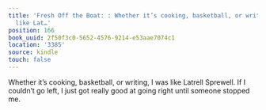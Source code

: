 ```yaml
---
title: 'Fresh Off the Boat: : Whether it’s cooking, basketball, or writing, I was
  like Lat…'
position: 166
book_uuid: 2f50f3c0-5652-4576-9214-e53aae7074c1
location: '3385'
source: kindle
touch: false
---
```


Whether it’s cooking, basketball, or writing, I was like Latrell Sprewell. If I couldn’t go left, I just got really good at going right until someone stopped me.